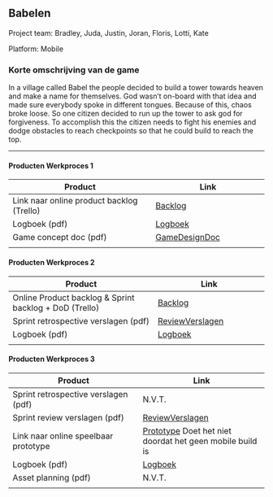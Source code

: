 ## Babelen
Project team: Bradley, Juda, Justin, Joran, Floris, Lotti, Kate

Platform:
Mobile

### Korte omschrijving van de game
In a village called Babel the people decided to build a tower towards heaven and make a name for themselves.
God wasn’t on-board with that idea and made sure everybody spoke in different tongues. Because of this, chaos broke loose.
So one citizen decided to run up the tower to ask god for forgiveness. To accomplish this the citizen needs to fight his enemies and dodge obstacles to reach checkpoints so that he could build to reach the top.

---
#### Producten Werkproces 1
| Product  | Link |
| ------ |  ------ |
| Link naar online product backlog (Trello) | [Backlog]
| Logboek (pdf)                             | [Logboek]
| Game concept doc (pdf)                    | [GameDesignDoc]
|<img width=500/>|<img width=300/>|

#### Producten Werkproces 2
| Product  | Link |
| ------ |  ------ |
| Online Product backlog & Sprint backlog + DoD (Trello)    | [Backlog]
| Sprint retrospective verslagen (pdf)                      | [ReviewVerslagen]
| Logboek (pdf)                                             | [Logboek]
|<img width=500/>|<img width=300/>|

#### Producten Werkproces 3
| Product  | Link |
| ------ |  ------ |
| Sprint retrospective verslagen (pdf)  | N.V.T.
| Sprint review verslagen (pdf)         | [ReviewVerslagen]
| Link naar online speelbaar prototype  | [Prototype] Doet het niet doordat het geen mobile build is
| Logboek (pdf)                         | [Logboek]
| Asset planning (pdf)                  | N.V.T.
|<img width=500/>|<img width=300/>|

   [Backlog]: <https://trello.com/b/mT5J1Lyx/mythe-main>
   [Logboek]: <https://drive.google.com/open?id=1DwRvTbubTu9xgeOKk7kFC2kXnUaD0Gop>
   [GameDesignDoc]: <https://drive.google.com/open?id=1QrK9P_66TarlZkgY-MqPdGqt-262PT2c>
   [RetrospectiveVerslagen]: <https://github.com/BerendWeij/agp_inlever_template/blob/master/producten/RetrospectiveVerslagen.pdf>
   [ReviewVerslagen]: <https://drive.google.com/open?id=1iNyz52tLOQLqvoUtRqHzQnS0o5NXEKHM>
   [Prototype]: <http://florisprojecten.nl/site/bewijs/bewijzenmap/periode2.3/Mythe2019/index.html>
   [AssetPlanning]: <https://github.com/BerendWeij/agp_inlever_template/blob/master/producten/AssetPlanning.pdf>

